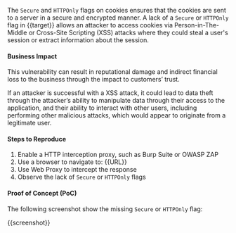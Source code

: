 The `Secure` and `HTTPOnly` flags on cookies ensures that the cookies are sent to a server in a secure and encrypted manner. A lack of a `Secure` or `HTTPOnly` flag in {{target}} allows an attacker to access cookies via Person-in-The-Middle or Cross-Site Scripting (XSS) attacks where they could steal a user's session or extract information about the session.

#### Business Impact

This vulnerability can result in reputational damage and indirect financial loss to the business through the impact to customers’ trust.

If an attacker is successful with a XSS attack, it could lead to data theft through the attacker’s ability to manipulate data through their access to the application, and their ability to interact with other users, including performing other malicious attacks, which would appear to originate from a legitimate user.

#### Steps to Reproduce

1. Enable a HTTP interception proxy, such as Burp Suite or OWASP ZAP
1. Use a browser to navigate to: {{URL}}
1. Use Web Proxy to intercept the response
1. Observe the lack of `Secure` or `HTTPOnly` flags

#### Proof of Concept (PoC)

The following screenshot show the missing `Secure` or `HTTPOnly` flag:

{{screenshot}}
